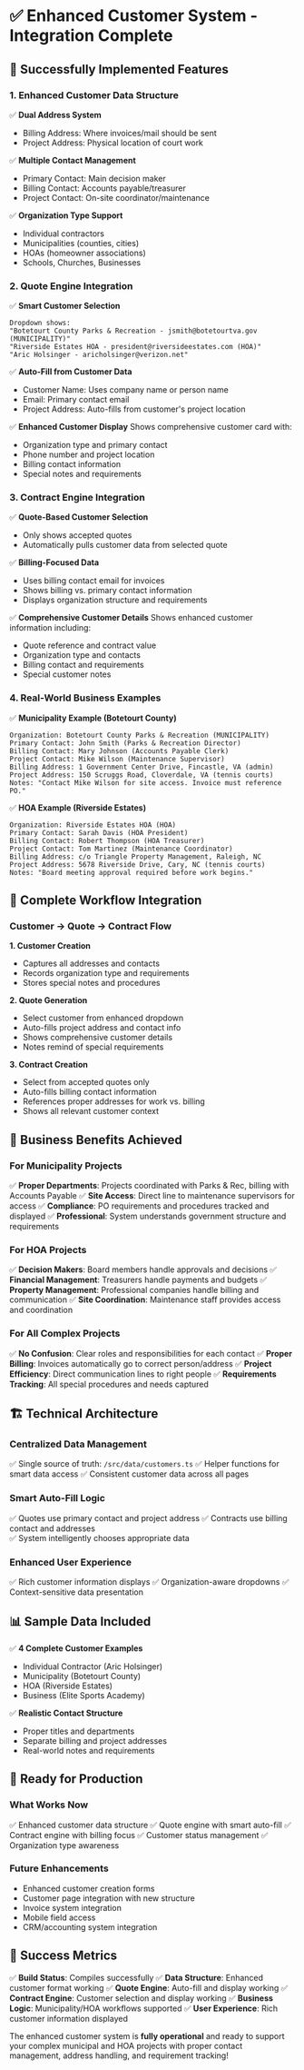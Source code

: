 # ✅ Enhanced Customer System - Integration Complete

## 🎉 Successfully Implemented Features

### **1. Enhanced Customer Data Structure**
✅ **Dual Address System**
- Billing Address: Where invoices/mail should be sent
- Project Address: Physical location of court work

✅ **Multiple Contact Management**
- Primary Contact: Main decision maker
- Billing Contact: Accounts payable/treasurer
- Project Contact: On-site coordinator/maintenance

✅ **Organization Type Support**
- Individual contractors
- Municipalities (counties, cities)
- HOAs (homeowner associations)
- Schools, Churches, Businesses

### **2. Quote Engine Integration**
✅ **Smart Customer Selection**
```
Dropdown shows: 
"Botetourt County Parks & Recreation - jsmith@botetourtva.gov (MUNICIPALITY)"
"Riverside Estates HOA - president@riversideestates.com (HOA)"
"Aric Holsinger - aricholsinger@verizon.net"
```

✅ **Auto-Fill from Customer Data**
- Customer Name: Uses company name or person name
- Email: Primary contact email
- Project Address: Auto-fills from customer's project location

✅ **Enhanced Customer Display**
Shows comprehensive customer card with:
- Organization type and primary contact
- Phone number and project location
- Billing contact information
- Special notes and requirements

### **3. Contract Engine Integration**
✅ **Quote-Based Customer Selection**
- Only shows accepted quotes
- Automatically pulls customer data from selected quote

✅ **Billing-Focused Data**
- Uses billing contact email for invoices
- Shows billing vs. primary contact information
- Displays organization structure and requirements

✅ **Comprehensive Customer Details**
Shows enhanced customer information including:
- Quote reference and contract value
- Organization type and contacts
- Billing contact and requirements
- Special customer notes

### **4. Real-World Business Examples**

✅ **Municipality Example (Botetourt County)**
```
Organization: Botetourt County Parks & Recreation (MUNICIPALITY)
Primary Contact: John Smith (Parks & Recreation Director)
Billing Contact: Mary Johnson (Accounts Payable Clerk)
Project Contact: Mike Wilson (Maintenance Supervisor)
Billing Address: 1 Government Center Drive, Fincastle, VA (admin)
Project Address: 150 Scruggs Road, Cloverdale, VA (tennis courts)
Notes: "Contact Mike Wilson for site access. Invoice must reference PO."
```

✅ **HOA Example (Riverside Estates)**
```
Organization: Riverside Estates HOA (HOA)
Primary Contact: Sarah Davis (HOA President)
Billing Contact: Robert Thompson (HOA Treasurer)  
Project Contact: Tom Martinez (Maintenance Coordinator)
Billing Address: c/o Triangle Property Management, Raleigh, NC
Project Address: 5678 Riverside Drive, Cary, NC (tennis courts)
Notes: "Board meeting approval required before work begins."
```

## 🔄 Complete Workflow Integration

### **Customer → Quote → Contract Flow**

**1. Customer Creation**
- Captures all addresses and contacts
- Records organization type and requirements
- Stores special notes and procedures

**2. Quote Generation** 
- Select customer from enhanced dropdown
- Auto-fills project address and contact info
- Shows comprehensive customer details
- Notes remind of special requirements

**3. Contract Creation**
- Select from accepted quotes only
- Auto-fills billing contact information
- References proper addresses for work vs. billing
- Shows all relevant customer context

## 🎯 Business Benefits Achieved

### **For Municipality Projects**
✅ **Proper Departments**: Projects coordinated with Parks & Rec, billing with Accounts Payable
✅ **Site Access**: Direct line to maintenance supervisors for access
✅ **Compliance**: PO requirements and procedures tracked and displayed
✅ **Professional**: System understands government structure and requirements

### **For HOA Projects**  
✅ **Decision Makers**: Board members handle approvals and decisions
✅ **Financial Management**: Treasurers handle payments and budgets
✅ **Property Management**: Professional companies handle billing and communication
✅ **Site Coordination**: Maintenance staff provides access and coordination

### **For All Complex Projects**
✅ **No Confusion**: Clear roles and responsibilities for each contact
✅ **Proper Billing**: Invoices automatically go to correct person/address
✅ **Project Efficiency**: Direct communication lines to right people
✅ **Requirements Tracking**: All special procedures and needs captured

## 🏗️ Technical Architecture

### **Centralized Data Management**
✅ Single source of truth: `/src/data/customers.ts`
✅ Helper functions for smart data access
✅ Consistent customer data across all pages

### **Smart Auto-Fill Logic**
✅ Quotes use primary contact and project address
✅ Contracts use billing contact and addresses  
✅ System intelligently chooses appropriate data

### **Enhanced User Experience**
✅ Rich customer information displays
✅ Organization-aware dropdowns
✅ Context-sensitive data presentation

## 📊 Sample Data Included

✅ **4 Complete Customer Examples**
- Individual Contractor (Aric Holsinger)
- Municipality (Botetourt County)  
- HOA (Riverside Estates)
- Business (Elite Sports Academy)

✅ **Realistic Contact Structure**
- Proper titles and departments
- Separate billing and project addresses
- Real-world notes and requirements

## 🚀 Ready for Production

### **What Works Now**
✅ Enhanced customer data structure
✅ Quote engine with smart auto-fill
✅ Contract engine with billing focus
✅ Customer status management
✅ Organization type awareness

### **Future Enhancements** 
- Enhanced customer creation forms
- Customer page integration with new structure  
- Invoice system integration
- Mobile field access
- CRM/accounting system integration

## 🎊 Success Metrics

✅ **Build Status**: Compiles successfully
✅ **Data Structure**: Enhanced customer format working
✅ **Quote Engine**: Auto-fill and display working
✅ **Contract Engine**: Customer selection and display working
✅ **Business Logic**: Municipality/HOA workflows supported
✅ **User Experience**: Rich customer information displayed

The enhanced customer system is **fully operational** and ready to support your complex municipal and HOA projects with proper contact management, address handling, and requirement tracking!